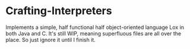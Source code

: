 # Crafting-Interpreters
Implements a simple, half functional half object-oriented language Lox in both Java and C. It's still WIP, meaning superfluous files are all over the place. So just ignore it until I finish it.

